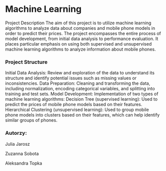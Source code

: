 # Machine Learning 
Project Description
The aim of this project is to utilize machine learning algorithms to analyze data about companies and mobile phone models in order to predict their prices. 
The project encompasses the entire process of model development, from initial data analysis to performance evaluation. 
It places particular emphasis on using both supervised and unsupervised machine learning algorithms to analyze information about mobile phones.

### Project Structure
Initial Data Analysis: Review and exploration of the data to understand its structure and identify potential issues such as missing values or inconsistencies.
Data Preparation: Cleaning and transforming the data, including normalization, encoding categorical variables, and splitting into training and test sets.
Model Development: Implementation of two types of machine learning algorithms:
Decision Tree (supervised learning): Used to predict the prices of mobile phone models based on their features.
Hierarchical Clustering (unsupervised learning): Used to group mobile phone models into clusters based on their features, which can help identify similar groups of phones.

### Autorzy:
Julia Jarosz  

Zuzanna Sobota 

Aleksandra Topka
